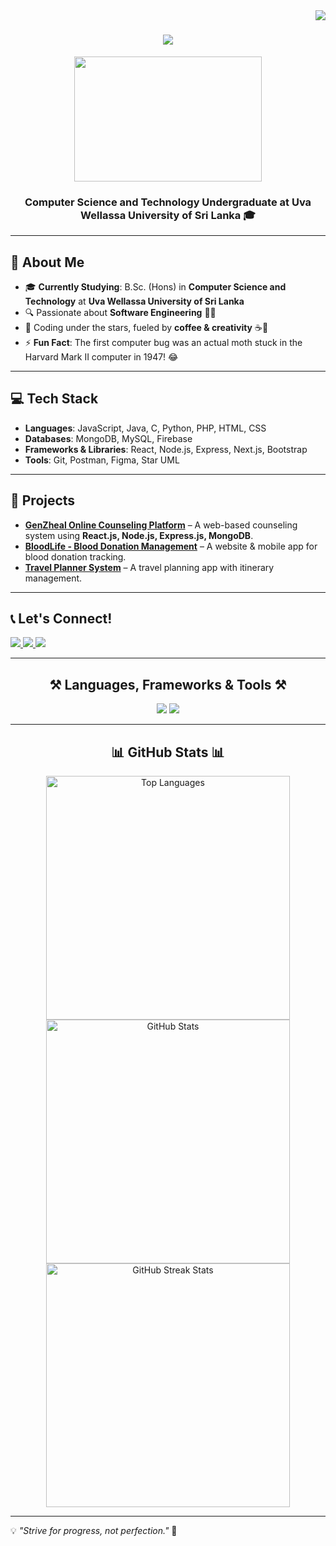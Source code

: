 <img align="right" src="https://visitor-badge.laobi.icu/badge?page_id=Sankavi-Raveendran.Sankavi-Raveendran" />

<h1 align="center">
    <img src="https://readme-typing-svg.herokuapp.com/?font=Righteous&size=35&center=true&vCenter=true&width=500&height=70&duration=4000&lines=Hi+There!+👋;+I'm+Sankavi+Raveendran!;" />
</h1>

<div align="center">
    <img src="https://media.giphy.com/media/aNqEFrYVnsS52/giphy.gif" width="300" height="200"/>
</div>
<h3 align="center">Computer Science and Technology Undergraduate at Uva Wellassa University of Sri Lanka 🎓</h3>

---

## 📌 About Me

- 🎓 **Currently Studying**: B.Sc. (Hons) in **Computer Science and Technology** at **Uva Wellassa University of Sri Lanka**  
- 🔍 Passionate about **Software Engineering** 👩‍💻
- 🌙 Coding under the stars, fueled by **coffee & creativity** ☕🚀 
- ⚡ **Fun Fact**: The first computer bug was an actual moth stuck in the Harvard Mark II computer in 1947! 😂 

---

## 💻 Tech Stack

- **Languages**: JavaScript, Java, C, Python, PHP, HTML, CSS  
- **Databases**: MongoDB, MySQL, Firebase  
- **Frameworks & Libraries**: React, Node.js, Express, Next.js, Bootstrap  
- **Tools**: Git, Postman, Figma, Star UML  

---

## 🚀 Projects

- **[GenZheal Online Counseling Platform](https://github.com/Sankavi-Raveendran?tab=repositories)** – A web-based counseling system using **React.js, Node.js, Express.js, MongoDB**.  
- **[BloodLife - Blood Donation Management](https://github.com/Sankavi-Raveendran?tab=repositories)** – A website & mobile app for blood donation tracking.  
- **[Travel Planner System](https://github.com/Sankavi-Raveendran?tab=repositories)** – A travel planning app with itinerary management.  

---

## 📞 Let's Connect!

<a href="mailto:sankaviraveendran@gmail.com">
    <img src="https://img.shields.io/badge/Gmail-333333?style=for-the-badge&logo=gmail&logoColor=red" />
</a>
<a href="https://linkedin.com/in/sankavi-raveendran-71415923b" target="_blank">
    <img src="https://img.shields.io/badge/LinkedIn-0077B5?style=for-the-badge&logo=linkedin&logoColor=white" />
</a>
<a href="https://github.com/Sankavi-Raveendran" target="_blank">
     <img src="https://img.shields.io/badge/GitHub-181717?style=for-the-badge&logo=github&logoColor=white" />
</a>

---

<h2 align="center">⚒️ Languages, Frameworks & Tools ⚒️</h2>
<div align="center">
    <img src="https://skillicons.dev/icons?i=react,bootstrap,html,css,vscode,github,figma,tailwind,git" />
    <img src="https://skillicons.dev/icons?i=nodejs,python,javascript,typescript,express,firebase,mongodb,c,java,nextjs,mysql" />
</div>

---

<h2 align="center">📊 GitHub Stats 📊</h2>
<div align="center">
  <img width=390 src="https://github-readme-stats.vercel.app/api/top-langs?username=Sankavi-Raveendran&show_icons=true&locale=en&layout=compact&theme=react" alt="Top Languages"/>
  <img width=390 src="https://github-readme-stats.vercel.app/api?username=Sankavi-Raveendran&show_icons=true&locale=en&theme=react" alt="GitHub Stats"/>
  <br/>
  <img width=390 src="https://github-readme-streak-stats.herokuapp.com/?user=Sankavi-Raveendran&theme=react" alt="GitHub Streak Stats"/>
</div>

---

💡 *"Strive for progress, not perfection."* 🚀  
